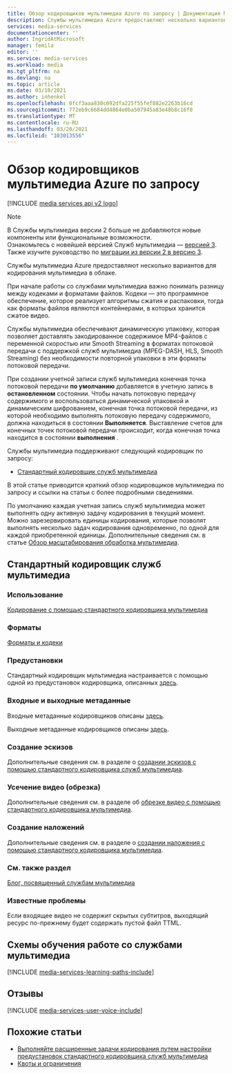 ```yaml
---
title: Обзор кодировщиков мультимедиа Azure по запросу | Документация Майкрософт
description: Службы мультимедиа Azure предоставляют несколько вариантов для кодирования мультимедиа в облаке. В этой статье приводятся общие сведения о кодировщиках мультимедиа Azure по запросу.
services: media-services
documentationcenter: ''
author: IngridAtMicrosoft
manager: femila
editor: ''
ms.service: media-services
ms.workload: media
ms.tgt_pltfrm: na
ms.devlang: na
ms.topic: article
ms.date: 03/10/2021
ms.author: inhenkel
ms.openlocfilehash: 0fcf3aaa830c092dfa225f55fef882e2263b16cd
ms.sourcegitcommit: 772eb9c6684dd4864e0ba507945a83e48b8c16f0
ms.translationtype: MT
ms.contentlocale: ru-RU
ms.lasthandoff: 03/20/2021
ms.locfileid: "103013556"
---
```

# <a name="overview-of-azure-on-demand-media-encoders"></a>Обзор кодировщиков мультимедиа Azure по запросу

[!INCLUDE [media services api v2 logo](./includes/v2-hr.md)]

> [!NOTE]
> В Cлужбы мультимедиа версии 2 больше не добавляются новые компоненты или функциональные возможности. <br/>Ознакомьтесь с новейшей версией Служб мультимедиа — [версией 3](../latest/index.yml). Также изучите руководство по [миграции из версии 2 в версию 3](../latest/migrate-v-2-v-3-migration-introduction.md).

Службы мультимедиа Azure предоставляют несколько вариантов для кодирования мультимедиа в облаке.

При начале работы со службами мультимедиа важно понимать разницу между кодеками и форматами файлов.
Кодеки — это программное обеспечение, которое реализует алгоритмы сжатия и распаковки, тогда как форматы файлов являются контейнерами, в которых хранится сжатое видео.

Службы мультимедиа обеспечивают динамическую упаковку, которая позволяет доставлять закодированное содержимое MP4-файлов с переменной скоростью или Smooth Streaming в форматах потоковой передачи с поддержкой служб мультимедиа (MPEG-DASH, HLS, Smooth Streaming) без необходимости повторной упаковки в эти форматы потоковой передачи.

При создании учетной записи служб мультимедиа конечная точка потоковой передачи **по умолчанию** добавляется в учетную запись в **остановленном** состоянии. Чтобы начать потоковую передачу содержимого и воспользоваться динамической упаковкой и динамическим шифрованием, конечная точка потоковой передачи, из которой необходимо выполнять потоковую передачу содержимого, должна находиться в состоянии **Выполняется**. Выставление счетов для конечных точек потоковой передачи происходит, когда конечная точка находится в состоянии **выполнения** .

Службы мультимедиа поддерживают следующий кодировщик по запросу:

* [Стандартный кодировщик служб мультимедиа](media-services-encode-asset.md#media-encoder-standard)

В этой статье приводится краткий обзор кодировщиков мультимедиа по запросу и ссылки на статьи с более подробными сведениями.

По умолчанию каждая учетная запись служб мультимедиа может выполнять одну активную задачу кодирования в текущий момент. Можно зарезервировать единицы кодирования, которые позволят выполнять несколько задач кодирования одновременно, по одной для каждой приобретенной единицы. Дополнительные сведения см. в статье [Обзор масштабирования обработка мультимедиа](media-services-scale-media-processing-overview.md).

## <a name="media-encoder-standard"></a>Стандартный кодировщик служб мультимедиа

### <a name="how-to-use"></a>Использование
[Кодирование с помощью стандартного кодировщика мультимедиа](media-services-dotnet-encode-with-media-encoder-standard.md)

### <a name="formats"></a>Форматы
[Форматы и кодеки](media-services-media-encoder-standard-formats.md)

### <a name="presets"></a>Предустановки
Стандартный кодировщик мультимедиа настраивается с помощью одной из предустановок кодировщика, описанных [здесь](./media-services-mes-presets-overview.md).

### <a name="input-and-output-metadata"></a>Входные и выходные метаданные
Входные метаданные кодировщиков описаны [здесь](media-services-input-metadata-schema.md).

Выходные метаданные кодировщиков описаны [здесь](media-services-output-metadata-schema.md).

### <a name="generate-thumbnails"></a>Создание эскизов
Дополнительные сведения см. в разделе о [создании эскизов с помощью стандартного кодировщика служб мультимедиа](media-services-advanced-encoding-with-mes.md).

### <a name="trim-videos-clipping"></a>Усечение видео (обрезка)
Дополнительные сведения см. в разделе об [обрезке видео с помощью стандартного кодировщика мультимедиа](media-services-advanced-encoding-with-mes.md#trim_video).

### <a name="create-overlays"></a>Создание наложений
Дополнительные сведения см. в разделе о [создании наложения с помощью стандартного кодировщика мультимедиа](media-services-advanced-encoding-with-mes.md#overlay).

### <a name="see-also"></a>См. также раздел
[Блог, посвященный службам мультимедиа](https://azure.microsoft.com/blog/2015/07/16/announcing-the-general-availability-of-media-encoder-standard/)

### <a name="known-issues"></a>Известные проблемы
Если входящее видео не содержит скрытых субтитров, выходящий ресурс по-прежнему будет содержать пустой файл TTML.

## <a name="media-services-learning-paths"></a>Схемы обучения работе со службами мультимедиа
[!INCLUDE [media-services-learning-paths-include](../../../includes/media-services-learning-paths-include.md)]

## <a name="provide-feedback"></a>Отзывы
[!INCLUDE [media-services-user-voice-include](../../../includes/media-services-user-voice-include.md)]

## <a name="related-articles"></a>Похожие статьи
* [Выполняйте расширенные задачи кодирования путем настройки предустановок стандартного кодировщика служб мультимедиа](media-services-custom-mes-presets-with-dotnet.md)
* [Квоты и ограничения](media-services-quotas-and-limitations.md)

<!--Reference links in article-->
[1]: https://azure.microsoft.com/pricing/details/media-services/